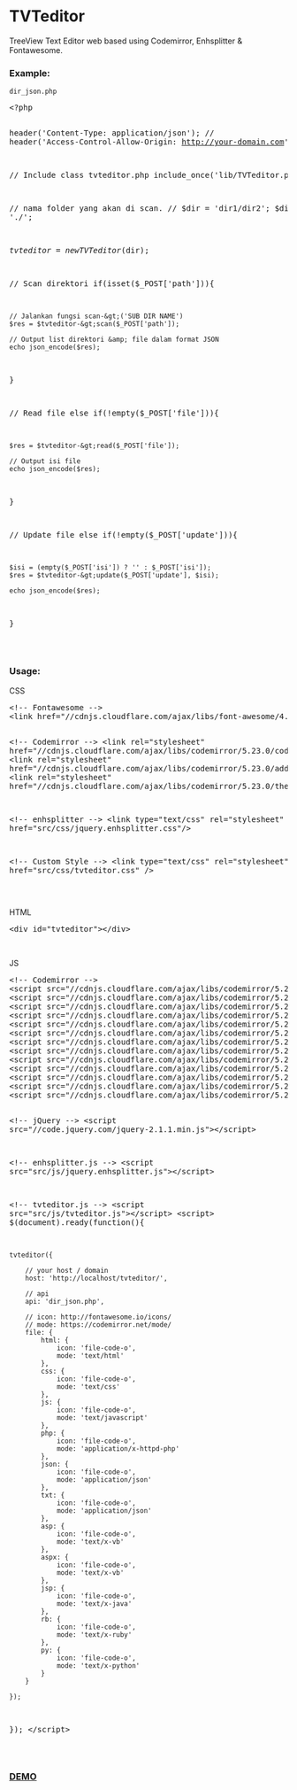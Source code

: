 # TVTeditor
TreeView Text Editor web based using Codemirror, Enhsplitter & Fontawesome.

<h3>Example:</h3>
<p><code>dir_json.php</code></p>
<pre>&lt;?php

header('Content-Type: application/json');
// header('Access-Control-Allow-Origin: http://your-domain.com');

// Include class tvteditor.php
include_once('lib/TVTeditor.php');

// nama folder yang akan di scan.
// $dir = 'dir1/dir2';
$dir = './';

$tvteditor =  new TVTeditor($dir);

// Scan direktori
if(isset($_POST['path'])){

    // Jalankan fungsi scan-&gt;('SUB DIR NAME')
    $res = $tvteditor-&gt;scan($_POST['path']);
    
    // Output list direktori &amp; file dalam format JSON
    echo json_encode($res);
    
}

// Read file
else if(!empty($_POST['file'])){

    $res = $tvteditor-&gt;read($_POST['file']);
    
    // Output isi file
    echo json_encode($res);

}

// Update file
else if(!empty($_POST['update'])){

    $isi = (empty($_POST['isi']) ? '' : $_POST['isi']);
    $res = $tvteditor-&gt;update($_POST['update'], $isi);
    
    echo json_encode($res);

}</pre>
<br>

<h3>Usage:</h3>
<p>CSS</p>
<pre>&lt;!-- Fontawesome --&gt;
&lt;link href="//cdnjs.cloudflare.com/ajax/libs/font-awesome/4.7.0/css/font-awesome.min.css" rel="stylesheet"&gt;

&lt;!-- Codemirror --&gt;
&lt;link rel="stylesheet" href="//cdnjs.cloudflare.com/ajax/libs/codemirror/5.23.0/codemirror.min.css"&gt;
&lt;link rel="stylesheet" href="//cdnjs.cloudflare.com/ajax/libs/codemirror/5.23.0/addon/dialog/dialog.min.css"&gt;
&lt;link rel="stylesheet" href="//cdnjs.cloudflare.com/ajax/libs/codemirror/5.23.0/theme/icecoder.min.css"&gt;

&lt;!-- enhsplitter --&gt;
&lt;link type="text/css" rel="stylesheet" href="src/css/jquery.enhsplitter.css"/&gt;

&lt;!-- Custom Style --&gt;
&lt;link type="text/css" rel="stylesheet" href="src/css/tvteditor.css" /&gt;</pre>
<br>
<p>HTML</p>
<pre>&lt;div id="tvteditor"&gt;&lt;/div&gt;</pre>
<br>
<p>JS</p>
<pre>&lt;!-- Codemirror --&gt;
&lt;script src="//cdnjs.cloudflare.com/ajax/libs/codemirror/5.23.0/codemirror.min.js"&gt;&lt;/script&gt;
&lt;script src="//cdnjs.cloudflare.com/ajax/libs/codemirror/5.23.0/mode/xml/xml.min.js"&gt;&lt;/script&gt;
&lt;script src="//cdnjs.cloudflare.com/ajax/libs/codemirror/5.23.0/mode/javascript/javascript.min.js"&gt;&lt;/script&gt;
&lt;script src="//cdnjs.cloudflare.com/ajax/libs/codemirror/5.23.0/mode/css/css.min.js"&gt;&lt;/script&gt;
&lt;script src="//cdnjs.cloudflare.com/ajax/libs/codemirror/5.23.0/mode/clike/clike.min.js"&gt;&lt;/script&gt;
&lt;script src="//cdnjs.cloudflare.com/ajax/libs/codemirror/5.23.0/mode/php/php.min.js"&gt;&lt;/script&gt;
&lt;script src="//cdnjs.cloudflare.com/ajax/libs/codemirror/5.23.0/mode/ruby/ruby.min.js"&gt;&lt;/script&gt;
&lt;script src="//cdnjs.cloudflare.com/ajax/libs/codemirror/5.23.0/mode/python/python.min.js"&gt;&lt;/script&gt;
&lt;script src="//cdnjs.cloudflare.com/ajax/libs/codemirror/5.23.0/mode/vb/vb.min.js"&gt;&lt;/script&gt;
&lt;script src="//cdnjs.cloudflare.com/ajax/libs/codemirror/5.23.0/mode/htmlmixed/htmlmixed.min.js"&gt;&lt;/script&gt;
&lt;script src="//cdnjs.cloudflare.com/ajax/libs/codemirror/5.23.0/addon/dialog/dialog.min.js"&gt;&lt;/script&gt;
&lt;script src="//cdnjs.cloudflare.com/ajax/libs/codemirror/5.23.0/addon/search/searchcursor.min.js"&gt;&lt;/script&gt;
&lt;script src="//cdnjs.cloudflare.com/ajax/libs/codemirror/5.23.0/addon/search/search.min.js"&gt;&lt;/script&gt;

&lt;!-- jQuery --&gt;
&lt;script src="//code.jquery.com/jquery-2.1.1.min.js"&gt;&lt;/script&gt;

&lt;!-- enhsplitter.js --&gt;
&lt;script src="src/js/jquery.enhsplitter.js"&gt;&lt;/script&gt;

&lt;!-- tvteditor.js --&gt;
&lt;script src="src/js/tvteditor.js"&gt;&lt;/script&gt;
&lt;script&gt;
$(document).ready(function(){

    tvteditor({
    
        // your host / domain
        host: 'http://localhost/tvteditor/',

        // api
        api: 'dir_json.php', 

        // icon: http://fontawesome.io/icons/
        // mode: https://codemirror.net/mode/
        file: {
            html: {
                icon: 'file-code-o',
                mode: 'text/html'
            },
            css: {
                icon: 'file-code-o',
                mode: 'text/css'
            },
            js: {
                icon: 'file-code-o',
                mode: 'text/javascript'
            },
            php: {
                icon: 'file-code-o',
                mode: 'application/x-httpd-php'
            },
            json: {
                icon: 'file-code-o',
                mode: 'application/json'
            },
            txt: {
                icon: 'file-code-o',
                mode: 'application/json'
            },
            asp: {
                icon: 'file-code-o',
                mode: 'text/x-vb'
            },
            aspx: {
                icon: 'file-code-o',
                mode: 'text/x-vb'
            },
            jsp: {
                icon: 'file-code-o',
                mode: 'text/x-java'
            },
            rb: {
                icon: 'file-code-o',
                mode: 'text/x-ruby'
            },
            py: {
                icon: 'file-code-o',
                mode: 'text/x-python'
            }
        }

    });

});
&lt;/script&gt;</pre>
<br>

<h3><a href="http://bachors.com/gallery/treeview-text-editor-web-based-using-codemirror">DEMO</a></h3>
